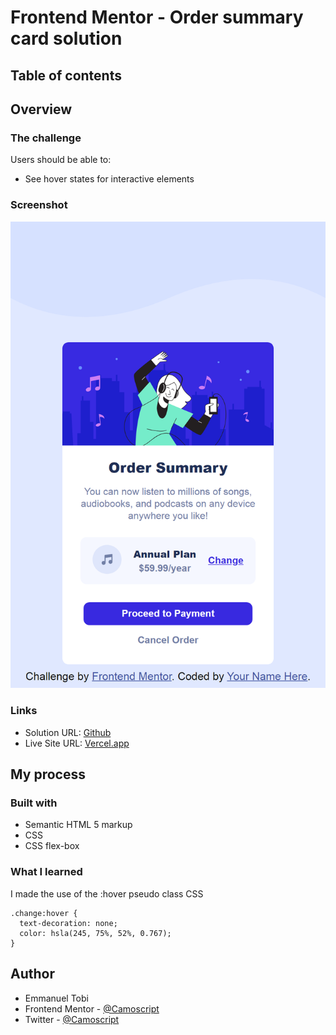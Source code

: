 # Frontend Mentor - Order summary card solution



## Table of contents


## Overview

### The challenge

Users should be able to:

- See hover states for interactive elements

### Screenshot

![](./images/screenshot.png)


### Links

- Solution URL: [Github](https://github.com/Camoscript/frontendmentorass3)
- Live Site URL: [Vercel.app]([https://your-live-site-url.com](https://frontendmentorass3.vercel.app/))

## My process

### Built with

- Semantic HTML 5 markup
- CSS
- CSS flex-box

### What I learned

I made the use of the :hover pseudo class
CSS
```
.change:hover {
  text-decoration: none;
  color: hsla(245, 75%, 52%, 0.767);
}

```


## Author

- Emmanuel Tobi
- Frontend Mentor - [@Camoscript](https://www.frontendmentor.io/profile/Camoscript)
- Twitter - [@Camoscript](https://www.twitter.com/camoscript1)



